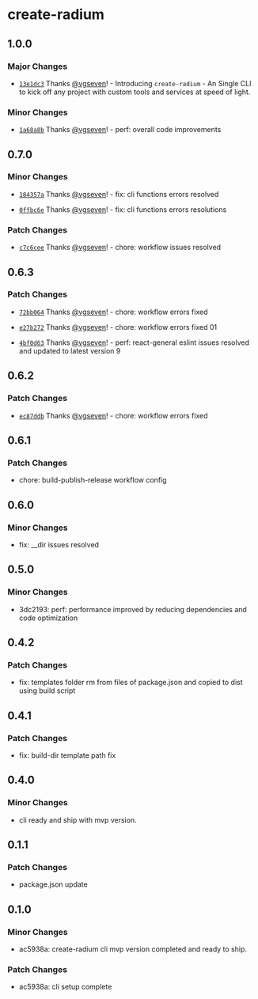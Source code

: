 # create-radium

## 1.0.0

### Major Changes

- [`13e1dc3`](https://github.com/silver-radium/create-radium/commit/13e1dc36c5383cdf28ff9fc94ed6789ffed48392) Thanks [@vgseven](https://github.com/vgseven)! - Introducing `create-radium` - An Single CLI to kick off any project with custom tools and services at speed of light.

### Minor Changes

- [`1a68a8b`](https://github.com/silver-radium/create-radium/commit/1a68a8beea4178d0bbfcc69b9ca705a4ca4196a0) Thanks [@vgseven](https://github.com/vgseven)! - perf: overall code improvements

## 0.7.0

### Minor Changes

- [`184357a`](https://github.com/silver-radium/create-radium/commit/184357ac64c852c0f160b2873227fac50e196276) Thanks [@vgseven](https://github.com/vgseven)! - fix: cli functions errors resolved

- [`0ffbc6e`](https://github.com/silver-radium/create-radium/commit/0ffbc6ef452b8a269f67f9857b0add014a5b6810) Thanks [@vgseven](https://github.com/vgseven)! - fix: cli functions errors resolutions

### Patch Changes

- [`c7c6cee`](https://github.com/silver-radium/create-radium/commit/c7c6ceeaa180ee4098ab751477a181b16a96c2b3) Thanks [@vgseven](https://github.com/vgseven)! - chore: workflow issues resolved

## 0.6.3

### Patch Changes

- [`72bb064`](https://github.com/silver-radium/create-radium/commit/72bb064b53c42bea0746cf85c6afabf266b051c2) Thanks [@vgseven](https://github.com/vgseven)! - chore: workflow errors fixed

- [`e27b272`](https://github.com/silver-radium/create-radium/commit/e27b2720b11a9f3adcac77dbc1f0dd981496c924) Thanks [@vgseven](https://github.com/vgseven)! - chore: workflow errors fixed 01

- [`4bf0d63`](https://github.com/silver-radium/create-radium/commit/4bf0d639bb22e8dde553acab4d8f20201c32e177) Thanks [@vgseven](https://github.com/vgseven)! - perf: react-general eslint issues resolved and updated to latest version 9

## 0.6.2

### Patch Changes

- [`ec87ddb`](https://github.com/silver-radium/create-radium/commit/ec87ddbd65687dd94cc4ac85616972c88fca531f) Thanks [@vgseven](https://github.com/vgseven)! - chore: workflow errors fixed

## 0.6.1

### Patch Changes

- chore: build-publish-release workflow config

## 0.6.0

### Minor Changes

- fix: \_\_dir issues resolved

## 0.5.0

### Minor Changes

- 3dc2193: perf: performance improved by reducing dependencies and code optimization

## 0.4.2

### Patch Changes

- fix: templates folder rm from files of package.json and copied to dist using build script

## 0.4.1

### Patch Changes

- fix: build-dir template path fix

## 0.4.0

### Minor Changes

- cli ready and ship with mvp version.

## 0.1.1

### Patch Changes

- package.json update

## 0.1.0

### Minor Changes

- ac5938a: create-radium cli mvp version completed and ready to ship.

### Patch Changes

- ac5938a: cli setup complete
